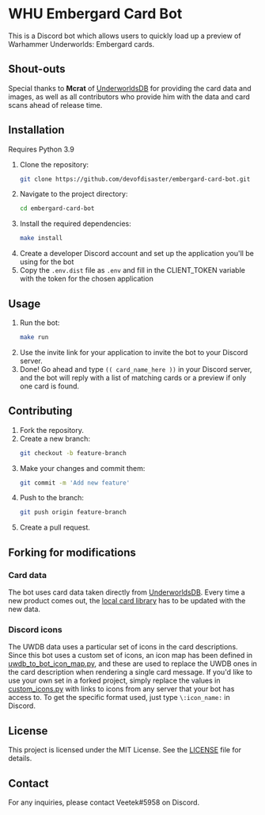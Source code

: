 # WHU Embergard Card Bot

This is a Discord bot which allows users to quickly load up a preview of Warhammer Underworlds: Embergard cards. 

## Shout-outs

Special thanks to **Mcrat** of [UnderworldsDB](https://underworldsdb.com) for providing the card data and images, as well as all contributors who provide him with the data and card scans ahead of release time.

## Installation

Requires Python 3.9
1. Clone the repository:
    ```bash
    git clone https://github.com/devofdisaster/embergard-card-bot.git
    ```
2. Navigate to the project directory:
    ```bash
    cd embergard-card-bot
    ```
3. Install the required dependencies:
    ```bash
    make install
    ```
4. Create a developer Discord account and set up the application you'll be using for the bot
4. Copy the `.env.dist` file as `.env` and fill in the CLIENT_TOKEN variable with the token for the chosen application

## Usage

1. Run the bot:
    ```bash
    make run
    ```
2. Use the invite link for your application to invite the bot to your Discord server.
3. Done! Go ahead and type `(( card_name_here ))` in your Discord server, and the bot will reply with a list of matching cards or a preview if only one card is found.

## Contributing

1. Fork the repository.
2. Create a new branch:
    ```bash
    git checkout -b feature-branch
    ```
3. Make your changes and commit them:
    ```bash
    git commit -m 'Add new feature'
    ```
4. Push to the branch:
    ```bash
    git push origin feature-branch
    ```
5. Create a pull request.

## Forking for modifications
### Card data

The bot uses card data taken directly from [UnderworldsDB](https://underworldsdb.com). Every time a new product comes out, the [local card library](src/resources/library.csv) has to be updated with the new data.

### Discord icons

The UWDB data uses a particular set of icons in the card descriptions. Since this bot uses a custom set of icons, an icon map has been defined in [uwdb_to_bot_icon_map.py](src/discord/uwdb_to_bot_icon_map.py), and these are used to replace the UWDB ones in the card description when rendering a single card message.
If you'd like to use your own set in a forked project, simply replace the values in [custom_icons.py](src/discord/custom_icons.py) with links to icons from any server that your bot has access to. 
To get the specific format used, just type `\:icon_name:` in Discord.

## License

This project is licensed under the MIT License. See the [LICENSE](LICENSE) file for details.

## Contact

For any inquiries, please contact Veetek#5958 on Discord.
